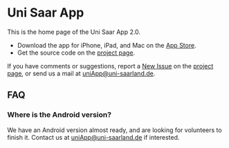 # Uni Saar App

This is the home page of the Uni Saar App 2.0.

* Download the app for iPhone, iPad, and Mac on the [App Store](https://apps.apple.com/de/app/uni-saar/id736099223]).
* Get the source code on the [project page](https://github.com/AliHassany/UniSaarApp/).

If you have comments or suggestions, report a [New Issue](https://github.com/AliHassany/UniSaarApp/issues) on the
[project page](https://github.com/AliHassany/UniSaarApp/), or send us a mail at 
<uniApp@uni-saarland.de>.


## FAQ

### Where is the Android version?

We have an Android version almost ready, and are looking for volunteers to finish it. Contact us at <uniApp@uni-saarland.de> if interested.
